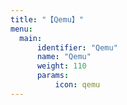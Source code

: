 ```yaml
---
title: "【Qemu】"
menu:
  main:
      identifier: "Qemu"
      name: "Qemu"
      weight: 110
      params:
          icon: qemu
---
```

